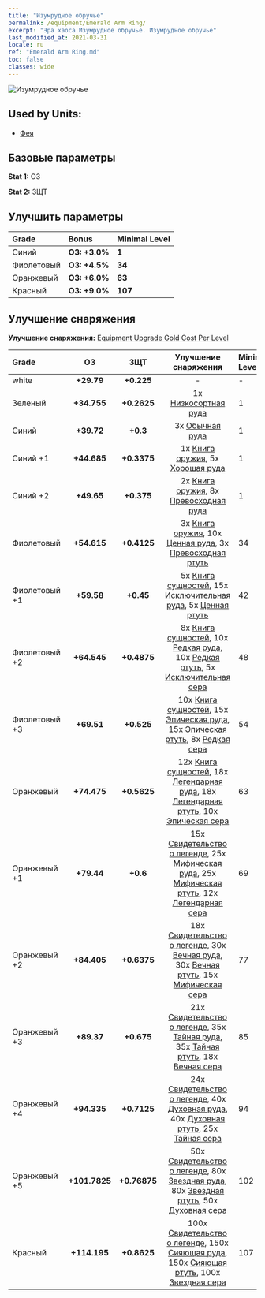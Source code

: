 ```yaml
---
title: "Изумрудное обручье"
permalink: /equipment/Emerald Arm Ring/
excerpt: "Эра хаоса Изумрудное обручье. Изумрудное обручье"
last_modified_at: 2021-03-31
locale: ru
ref: "Emerald Arm Ring.md"
toc: false
classes: wide
---
```


  ![Изумрудное обручье](/images/e/e_9014.png)

## Used by Units:

* [Фея](/ru/units/Sprite/) 


## Базовые параметры
 **Stat 1:** ОЗ

 **Stat 2:** ЗЩТ

## Улучшить параметры

  |     Grade    |   Bonus | Minimal Level | 
  |:-------------|:--------|:--------------| 
  | Синий | **ОЗ: +3.0%** | **1** | 
  | Фиолетовый | **ОЗ: +4.5%** | **34** | 
  | Оранжевый | **ОЗ: +6.0%** | **63** | 
  | Красный | **ОЗ: +9.0%** | **107** | 


## Улучшение снаряжения
 **Улучшение снаряжения:** [Equipment Upgrade Gold Cost Per Level](/equipment/EquipmentUpgradeCostPerLevel/) 

  |          Grade      | ОЗ | ЗЩТ | Улучшение снаряжения | Minimal Level |
  |:--------------------|:---------:|:---------:|:----------------:|:--------------|
  | white | **+29.79** | **+0.225** | - | - |
  | Зеленый | **+34.755** | **+0.2625** | 1x [Низкосортная руда](/ru/Items/mat_1/) | 1 |
  | Синий | **+39.72** | **+0.3** | 3x [Обычная руда](/ru/Items/mat_6/) | 1 |
  | Синий +1 | **+44.685** | **+0.3375** | 1x [Книга оружия](/ru/Items/mat_18/), 5x [Хорошая руда](/ru/Items/mat_12/) | 1 |
  | Синий +2 | **+49.65** | **+0.375** | 2x [Книга оружия](/ru/Items/mat_25/), 8x [Превосходная руда](/ru/Items/mat_19/) | 1 |
  | Фиолетовый | **+54.615** | **+0.4125** | 3x [Книга оружия](/ru/Items/mat_32/), 10x [Ценная руда](/ru/Items/mat_26/), 3x [Превосходная ртуть](/ru/Items/mat_21/) | 34 |
  | Фиолетовый +1 | **+59.58** | **+0.45** | 5x [Книга сущностей](/ru/Items/mat_39/), 15x [Исключительная руда](/ru/Items/mat_33/), 5x [Ценная ртуть](/ru/Items/mat_28/) | 42 |
  | Фиолетовый +2 | **+64.545** | **+0.4875** | 8x [Книга сущностей](/ru/Items/mat_46/), 10x [Редкая руда](/ru/Items/mat_40/), 10x [Редкая ртуть](/ru/Items/mat_42/), 5x [Исключительная сера](/ru/Items/mat_36/) | 48 |
  | Фиолетовый +3 | **+69.51** | **+0.525** | 10x [Книга сущностей](/ru/Items/mat_53/), 15x [Эпическая руда](/ru/Items/mat_47/), 15x [Эпическая ртуть](/ru/Items/mat_49/), 8x [Редкая сера](/ru/Items/mat_43/) | 54 |
  | Оранжевый | **+74.475** | **+0.5625** | 12x [Книга сущностей](/ru/Items/mat_60/), 18x [Легендарная руда](/ru/Items/mat_54/), 18x [Легендарная ртуть](/ru/Items/mat_56/), 10x [Эпическая сера](/ru/Items/mat_50/) | 63 |
  | Оранжевый +1 | **+79.44** | **+0.6** | 15x [Свидетельство о легенде](/ru/Items/mat_67/), 25x [Мифическая руда](/ru/Items/mat_61/), 25x [Мифическая ртуть](/ru/Items/mat_63/), 12x [Легендарная сера](/ru/Items/mat_57/) | 69 |
  | Оранжевый +2 | **+84.405** | **+0.6375** | 18x [Свидетельство о легенде](/ru/Items/mat_74/), 30x [Вечная руда](/ru/Items/mat_68/), 30x [Вечная ртуть](/ru/Items/mat_70/), 15x [Мифическая сера](/ru/Items/mat_64/) | 77 |
  | Оранжевый +3 | **+89.37** | **+0.675** | 21x [Свидетельство о легенде](/ru/Items/mat_81/), 35x [Тайная руда](/ru/Items/mat_75/), 35x [Тайная ртуть](/ru/Items/mat_77/), 18x [Вечная сера](/ru/Items/mat_71/) | 85 |
  | Оранжевый +4 | **+94.335** | **+0.7125** | 24x [Свидетельство о легенде](/ru/Items/mat_88/), 40x [Духовная руда](/ru/Items/mat_82/), 40x [Духовная ртуть](/ru/Items/mat_84/), 25x [Тайная сера](/ru/Items/mat_78/) | 94 |
  | Оранжевый +5 | **+101.7825** | **+0.76875** | 50x [Свидетельство о легенде](/ru/Items/mat_95/), 80x [Звездная руда](/ru/Items/mat_89/), 80x [Звездная ртуть](/ru/Items/mat_91/), 50x [Духовная сера](/ru/Items/mat_85/) | 102 |
  | Красный | **+114.195** | **+0.8625** | 100x [Свидетельство о легенде](/ru/Items/mat_102/), 150x [Сияющая руда](/ru/Items/mat_96/), 150x [Сияющая ртуть](/ru/Items/mat_98/), 100x [Звездная сера](/ru/Items/mat_92/) | 107 |

